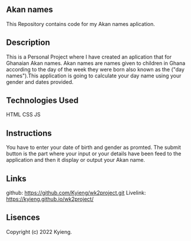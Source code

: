 ## Akan names
This Repository contains code for my Akan names aplication.

## Description
This is a Personal Project where I have created an aplication that for Ghanaian Akan names. Akan names are names given to children in Ghana according to the day of the week they were born also known as the ("day names").This application is going to calculate your day name using your gender and dates provided.

## Technologies Used
HTML
CSS
JS

## Instructions
You have to enter your date of birth and gender as promted.
The submit button is the part where your input or your details have been feed to the application and then it display or output your Akan name.

## Links
github: https://github.com/Kyieng/wk2project.git
Livelink: https://kyieng.github.io/wk2project/

## Lisences
Copyright (c) 2022 Kyieng.
